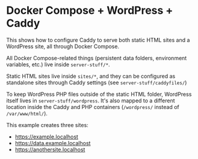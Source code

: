 # Docker Compose + WordPress + Caddy

This shows how to configure Caddy to serve both static HTML sites and a WordPress site, all through Docker Compose.

All Docker Compose-related things (persistent data folders, environment variables, etc.) live inside `server-stuff/*`.

Static HTML sites live inside `sites/*`, and they can be configured as standalone sites through Caddy settings (see `server-stuff/caddyfiles/`)

To keep WordPress PHP files outside of the static HTML folder, WordPress itself lives in `server-stuff/wordpress`. It's also mapped to a different location inside the Caddy and PHP containers (`/wordpress/` instead of `/var/www/html/`).

This example creates three sites:

- https://example.localhost
- https://data.example.localhost
- https://anothersite.localhost
